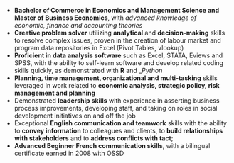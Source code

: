 - __Bachelor of Commerce in Economics and Management Science and Master of Business Economics__, with _advanced knowledge of economic, finance and accounting theories_
- __Creative problem solver__ utilizing __analytical__ and __decision-making__ skills to resolve complex issues, proven in the creation of labour market and program data repositories in Excel (Pivot Tables, vlookup)
- __Proficient in data analysis software__ such as Excel, STATA, Eviews and SPSS, with the ability to self-learn software and develop related coding skills quickly, as demonstrated with __R__ and __Python_
- __Planning, time management, organizational and multi-tasking__ skills leveraged in work related to __economic analysis, strategic policy, risk management and planning__
- Demonstrated __leadership skills__ with experience in asserting business process improvements, developing staff, and taking on roles in social development initiatives on and off the job
- Exceptional __English communication and teamwork__ skills with the ability to __convey information__ to colleagues and clients, to __build relationships with stakeholders__ and to __address conflicts with tact__;
- __Advanced Beginner French communication skills__, with a bilingual certificate earned in 2008 with OSSD
